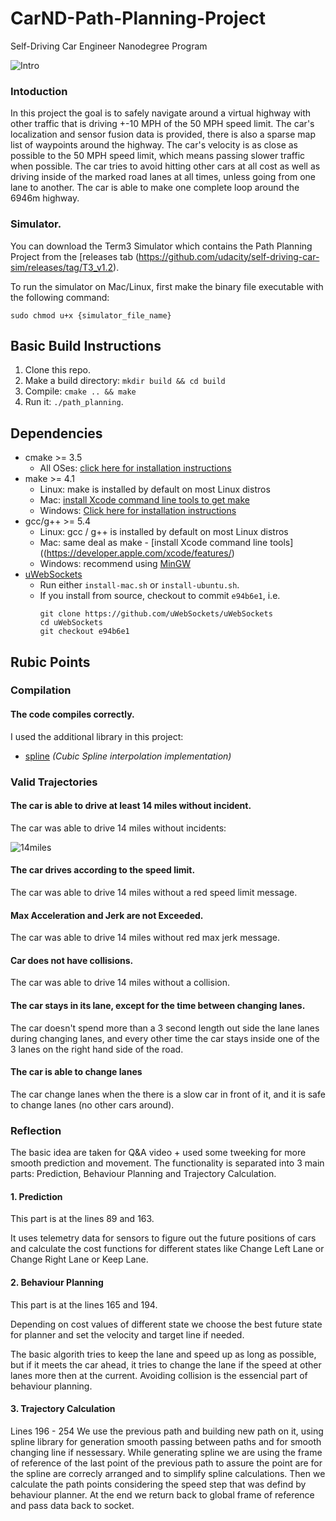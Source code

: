 # CarND-Path-Planning-Project
Self-Driving Car Engineer Nanodegree Program

![Intro](https://github.com/mkoehnke/CarND-Path-Planning-Project/raw/master/doc/screenshot.png)

### Intoduction
In this project the goal is to safely navigate around a virtual highway with other traffic that is driving +-10 MPH of the 50 MPH speed limit. The car's localization and sensor fusion data is provided, there is also a sparse map list of waypoints around the highway. The car's velocity is as close as possible to the 50 MPH speed limit, which means passing slower traffic when possible. The car tries to avoid hitting other cars at all cost as well as driving inside of the marked road lanes at all times, unless going from one lane to another. The car is able to make one complete loop around the 6946m highway.
   
### Simulator.
You can download the Term3 Simulator which contains the Path Planning Project from the [releases tab (https://github.com/udacity/self-driving-car-sim/releases/tag/T3_v1.2).  

To run the simulator on Mac/Linux, first make the binary file executable with the following command:
```shell
sudo chmod u+x {simulator_file_name}
```

## Basic Build Instructions

1. Clone this repo.
2. Make a build directory: `mkdir build && cd build`
3. Compile: `cmake .. && make`
4. Run it: `./path_planning`.

## Dependencies

* cmake >= 3.5
  * All OSes: [click here for installation instructions](https://cmake.org/install/)
* make >= 4.1
  * Linux: make is installed by default on most Linux distros
  * Mac: [install Xcode command line tools to get make](https://developer.apple.com/xcode/features/)
  * Windows: [Click here for installation instructions](http://gnuwin32.sourceforge.net/packages/make.htm)
* gcc/g++ >= 5.4
  * Linux: gcc / g++ is installed by default on most Linux distros
  * Mac: same deal as make - [install Xcode command line tools]((https://developer.apple.com/xcode/features/)
  * Windows: recommend using [MinGW](http://www.mingw.org/)
* [uWebSockets](https://github.com/uWebSockets/uWebSockets)
  * Run either `install-mac.sh` or `install-ubuntu.sh`.
  * If you install from source, checkout to commit `e94b6e1`, i.e.
    ```
    git clone https://github.com/uWebSockets/uWebSockets 
    cd uWebSockets
    git checkout e94b6e1
    ```

## Rubic Points

### Compilation

#### The code compiles correctly.

I used the additional library in this project:

- [spline](http://kluge.in-chemnitz.de/opensource/spline/) *(Cubic Spline interpolation implementation)*

### Valid Trajectories

#### The car is able to drive at least 14 miles without incident.

The car was able to drive 14 miles without incidents:

![14miles](https://github.com/verichev/CarND-Path-Planning-Project/doc/distance_14miles.png)


#### The car drives according to the speed limit.

The car was able to drive 14 miles without a red speed limit message.


#### Max Acceleration and Jerk are not Exceeded.

The car was able to drive 14 miles without red max jerk message.

#### Car does not have collisions.

The car was able to drive 14 miles without a collision.

#### The car stays in its lane, except for the time between changing lanes.

The car doesn't spend more than a 3 second length out side the lane lanes during changing lanes, and every other time the car stays inside one of the 3 lanes on the right hand side of the road.

#### The car is able to change lanes

The car change lanes when the there is a slow car in front of it, and it is safe to change lanes (no other cars around).


### Reflection

The basic idea are taken for Q&A video + used some tweeking for more smooth prediction and movement.  The functionality is separated into 3 main parts: Prediction, Behaviour Planning and Trajectory Calculation.


#### 1. Prediction

This part is at the lines 89 and 163.

It uses telemetry data for sensors to figure out the future positions of cars and calculate the cost functions for different states like Change Left Lane or Change Right Lane or Keep Lane.

#### 2. Behaviour Planning

This part is at the lines 165 and 194.

Depending on cost values of different state we choose the best future state for planner and set the velocity and target line if needed.

The basic algorith tries to keep the lane and speed up as long as possible, but if it meets the car ahead, it tries to change the lane if the speed at other lanes more then at the current. Avoiding collision is the essencial part of behaviour planning.


#### 3. Trajectory Calculation

Lines 196 - 254
We use the previous path and building new path on it, using spline library for generation smooth passing between paths and for smooth changing line if nessessary. While generating spline we are using the frame of reference of the last point of the previous path to assure the point are for the spline are correcly arranged and to simplify spline calculations. Then we calculate the path points considering the speed step that was defind by behaviour planner. At the end we return back to global frame of reference and pass data back to socket.


